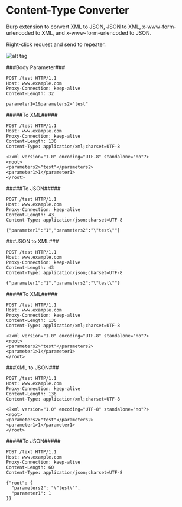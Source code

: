Content-Type Converter
=========

Burp extension to convert XML to JSON, JSON to XML, x-www-form-urlencoded to XML, and x-www-form-urlencoded to JSON.

Right-click request and send to repeater.

![alt tag](https://blog.netspi.com/wp-content/uploads/2015/04/SNAG-0165.jpg)

###Body Parameter###

```
POST /test HTTP/1.1
Host: www.example.com
Proxy-Connection: keep-alive
Content-Length: 32

parameter1=1&parameters2="test"

```

#####To XML#####
```
POST /test HTTP/1.1
Host: www.example.com
Proxy-Connection: keep-alive
Content-Length: 136
Content-Type: application/xml;charset=UTF-8

<?xml version="1.0" encoding="UTF-8" standalone="no"?>
<root>
<parameters2>"test"</parameters2>
<parameter1>1</parameter1>
</root>
```
#####To JSON#####
```
POST /test HTTP/1.1
Host: www.example.com
Proxy-Connection: keep-alive
Content-Length: 43
Content-Type: application/json;charset=UTF-8

{"parameter1":"1","parameters2":"\"test\""}
```

###JSON to XML###

```
POST /test HTTP/1.1
Host: www.example.com
Proxy-Connection: keep-alive
Content-Length: 43
Content-Type: application/json;charset=UTF-8

{"parameter1":"1","parameters2":"\"test\""}
```
#####To XML#####
```
POST /test HTTP/1.1
Host: www.example.com
Proxy-Connection: keep-alive
Content-Length: 136
Content-Type: application/xml;charset=UTF-8

<?xml version="1.0" encoding="UTF-8" standalone="no"?>
<root>
<parameters2>"test"</parameters2>
<parameter1>1</parameter1>
</root>
```

###XML to JSON###

```
POST /test HTTP/1.1
Host: www.example.com
Proxy-Connection: keep-alive
Content-Length: 136
Content-Type: application/xml;charset=UTF-8

<?xml version="1.0" encoding="UTF-8" standalone="no"?>
<root>
<parameters2>"test"</parameters2>
<parameter1>1</parameter1>
</root>
```
#####To JSON#####
```
POST /text HTTP/1.1
Host: www.example.com
Proxy-Connection: keep-alive
Content-Length: 60
Content-Type: application/json;charset=UTF-8

{"root": {
  "parameters2": "\"test\"",
  "parameter1": 1
}}
```
